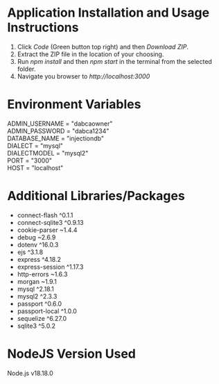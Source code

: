 # Application Installation and Usage Instructions
1. Click *Code* (Green button top right) and then *Download ZIP*.
2. Extract the ZIP file in the location of your choosing.
3. Run *npm install* and then *npm start* in the terminal from the selected folder.
4. Navigate you browser to *http://localhost:3000*

# Environment Variables
ADMIN_USERNAME = "dabcaowner"  
ADMIN_PASSWORD = "dabca1234"  
DATABASE_NAME = "injectiondb"  
DIALECT = "mysql"  
DIALECTMODEL = "mysql2"  
PORT = "3000"  
HOST = "localhost"

# Additional Libraries/Packages
- connect-flash ^0.1.1
- connect-sqlite3 ^0.9.13
- cookie-parser ~1.4.4
- debug ~2.6.9
- dotenv ^16.0.3
- ejs ^3.1.8
- express ^4.18.2
- express-session ^1.17.3
- http-errors ~1.6.3
- morgan ~1.9.1
- mysql ^2.18.1
- mysql2 ^2.3.3
- passport ^0.6.0
- passport-local ^1.0.0
- sequelize ^6.27.0
- sqlite3 ^5.0.2

# NodeJS Version Used
Node.js v18.18.0
